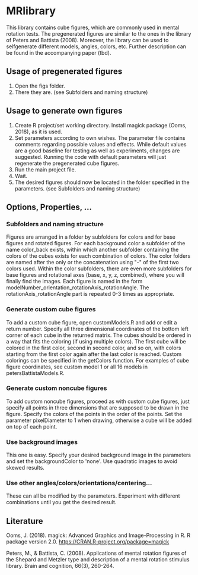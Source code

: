 # MRlibrary
This library contains cube figures, which are commonly used in mental rotation tests. The pregenerated figures are similar to the ones in the library of Peters and Battista (2008). Moreover, the library can be used to selfgenerate different models, angles, colors, etc. Further description can be found in the accompanying paper (tbd).

## Usage of pregenerated figures
1. Open the figs folder.
2. There they are. (see Subfolders and naming structure)

## Usage to generate own figures
1. Create R project/set working directory. Install magick package (Ooms, 2018), as it is used.
2. Set parameters according to own wishes. The parameter file contains comments regarding possible values and effects. While default values are a good baseline for testing as well as experiments, changes are suggested. Running the code with default parameters will just regenerate the pregenerated cube figures.
3. Run the main project file.
4. Wait.
5. The desired figures should now be located in the folder specified in the parameters. (see Subfolders and naming structure)

## Options, Properties, ...

### Subfolders and naming structure
Figures are arranged in a folder by subfolders for colors and for base figures and rotated figures. For each background color a subfolder of the name color_back exists, within which another subfolder containing the colors of the cubes exists for each combination of colors. The color folders are named after the only or the concatenation using "-" of the first two colors used. Within the color subfolders, there are even more subfolders for base figures and rotational axes (base, x, y, z, combined), where you will finally find the images. Each figure is named in the form modelNumber_orientation_rotationAxis_rotationAngle. The rotationAxis_rotationAngle part is repeated 0-3 times as appropriate.

### Generate custom cube figures
To add a custom cube figure, open customModels.R and add or edit a return number. Specify all three dimensional coordinates of the bottom left corner of each cube in the returned matrix. The cubes should be ordered in a way that fits the coloring (if using multiple colors). The first cube will be colored in the first color, second in second color, and so on, with colors starting from the first color again after the last color is reached. Custom colorings can be specified in the getColors function. For examples of cube figure coordinates, see custom model 1 or all 16 models in petersBattistaModels.R.

### Generate custom noncube figures
To add custom noncube figures, proceed as with custom cube figures, just specify all points in three dimensions that are supposed to be drawn in the figure. Specify the colors of the points in the order of the points. Set the parameter pixelDiameter to 1 when drawing, otherwise a cube will be added on top of each point.

### Use background images
This one is easy. Specify your desired background image in the parameters and set the backgroundColor to 'none'. Use quadratic images to avoid skewed results.

### Use other angles/colors/orientations/centering...
These can all be modified by the parameters. Experiment with different combinations until you get the desired result.

## Literature
Ooms, J. (2018). magick: Advanced Graphics and Image-Processing in R. R package version 2.0. https://CRAN.R-project.org/package=magick

Peters, M., & Battista, C. (2008). Applications of mental rotation figures of the Shepard and Metzler type and description of a mental rotation stimulus library. Brain and cognition, 66(3), 260-264.
